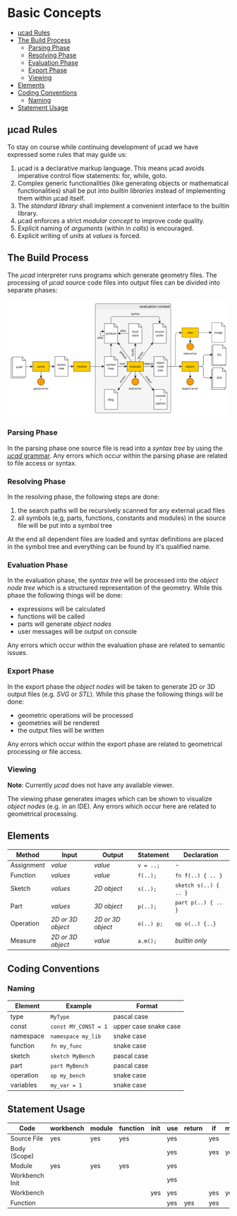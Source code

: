 # Basic Concepts

- [µcad Rules](#µcad-rules)
- [The Build Process](#the-build-process)
  - [Parsing Phase](#parsing-phase)
  - [Resolving Phase](#resolving-phase)
  - [Evaluation Phase](#evaluation-phase)
  - [Export Phase](#export-phase)
  - [Viewing](#viewing)
- [Elements](#elements)
- [Coding Conventions](#coding-conventions)
  - [Naming](#naming)
- [Statement Usage](#statement-usage)

## µcad Rules

To stay on course while continuing development of µcad we have expressed some rules that may guide us:

1. µcad is a declarative markup language. This means µcad avoids imperative control flow statements: for, while, goto.
2. Complex generic functionalities (like generating objects or mathematical functionalities)
   shall be put into *builtin libraries* instead of implementing them within µcad itself.
3. The *standard library* shall implement a convenient interface to the builtin library.
4. µcad enforces a strict *modular concept* to improve code quality.
5. Explicit naming of *arguments* (within in *calls*) is encouraged.
6. Explicit writing of *units* at *values* is forced.

## The Build Process

The *µcad* interpreter runs programs which generate geometry files.
The processing of *µcad* source code files into output files can be divided into separate phases:

![phases](images/phases.svg)

### Parsing Phase

In the parsing phase one source file is read into a *syntax tree* by using the [*µcad* grammar](../lang/grammar.pest).
Any errors which occur within the parsing phase are related to file access or syntax.

### Resolving Phase

In the resolving phase, the following steps are done:

1. the search paths will be recursively scanned for any external µcad files
2. all symbols (e,g, parts, functions, constants and modules) in the source file will be put into a symbol tree

At the end all dependent files are loaded and syntax definitions are placed in the symbol tree and everything can be found by it's qualified name.

### Evaluation Phase

In the evaluation phase, the *syntax tree*  will be processed into the *object node tree*
which is a structured representation of the geometry.
While this phase the following things will be done:

- expressions will be calculated
- functions will be called
- parts will generate *object nodes*
- user messages will be output on console

Any errors which occur within the evaluation phase are related to semantic issues.

### Export Phase

In the export phase the *object nodes* will be taken to generate 2D or 3D output files
(e.g. *SVG* or *STL*).
While this phase the following things will be done:

- geometric operations will be processed
- geometries will be rendered
- the output files will be written

Any errors which occur within the export phase are related to geometrical processing or file access.

### Viewing

**Note**: Currently *µcad* does not have any available viewer.

The viewing phase generates images which can be shown to visualize *object nodes* (e.g. in an IDE).
Any errors which occur here are related to geometrical processing.

## Elements

| Method     | Input             | Output            | Statement  | Declaration           |
| ---------- | ----------------- | ----------------- | ---------- | --------------------- |
| Assignment | *value*           | *value*           | `v = ..;`  | -                     |
| Function   | *values*          | *value*           | `f(..);`   | `fn f(..) { .. }`     |
| Sketch     | *values*          | *2D object*       | `s(..);`   | `sketch s(..) { .. }` |
| Part       | *values*          | *3D object*       | `p(..);`   | `part p(..) { .. }`   |
| Operation  | *2D or 3D object* | *2D or 3D object* | `o(..) p;` | `op o(..) {..}`       |
| Measure    | *2D or 3D object* | *value*           | `a.m();`   | *builtin only*        |

## Coding Conventions

### Naming

| Element   | Example              | Format                |
| --------- | -------------------- | --------------------- |
| type      | `MyType`             | pascal case           |
| const     | `const MY_CONST = 1` | upper case snake case |
| namespace | `namespace my_lib`   | snake case            |
| function  | `fn my_func`         | snake case            |
| sketch    | `sketch MyBench`     | pascal case           |
| part      | `part MyBench`       | pascal case           |
| operation | `op my_bench`        | snake case            |
| variables | `my_var = 1`         | snake case            |

## Statement Usage

| Code           | workbench | module | function | init | use | return | if  | marker | assignment | expression |
| -------------- | --------- | ------ | -------- | ---- | --- | ------ | --- | ------ | ---------- | ---------- |
| Source File    | yes       | yes    | yes      |      | yes |        | yes |        | yes        | yes        |
| Body (Scope)   |           |        |          |      | yes |        | yes | yes    | yes        | yes        |
| Module         | yes       | yes    | yes      |      | yes |        |     |        | yes        |            |
| Workbench Init |           |        |          |      | yes |        |     |        | yes        |            |
| Workbench      |           |        |          | yes  | yes |        | yes | yes    | yes        | (model)    |
| Function       |           |        |          |      | yes | yes    | yes |        | yes        | yes        |
